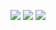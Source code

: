 

![](https://i-blog.csdnimg.cn/blog_migrate/2c11b6d1eca5a86b82a4b90d40d46622.png)
![](https://i-blog.csdnimg.cn/blog_migrate/06668987f35429a0982a617d8b7e70b3.png)
![](https://i-blog.csdnimg.cn/blog_migrate/28aae9b3caf07a6ec889859dda4f6ec9.png)

